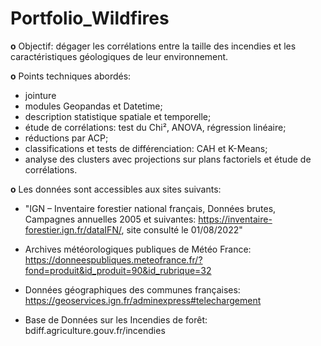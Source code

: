 # Portfolio_Wildfires

**o** Objectif: dégager les corrélations entre la taille des incendies et les caractéristiques géologiques de leur environnement.


**o** Points techniques abordés:
- jointure
- modules Geopandas et Datetime;
- description statistique spatiale et temporelle;
- étude de corrélations: test du Chi², ANOVA, régression linéaire;
- réductions par ACP;
- classifications et tests de différenciation: CAH et K-Means;
- analyse des clusters avec projections sur plans factoriels et étude de corrélations.


**o** Les données sont accessibles aux sites suivants:

- "IGN – Inventaire forestier national français, Données brutes, Campagnes annuelles 2005 et suivantes:  https://inventaire-forestier.ign.fr/dataIFN/, site consulté le 01/08/2022"

- Archives météorologiques publiques de Météo France:  https://donneespubliques.meteofrance.fr/?fond=produit&id_produit=90&id_rubrique=32

- Données géographiques des communes françaises:  https://geoservices.ign.fr/adminexpress#telechargement

- Base de Données sur les Incendies de forêt:  bdiff.agriculture.gouv.fr/incendies
